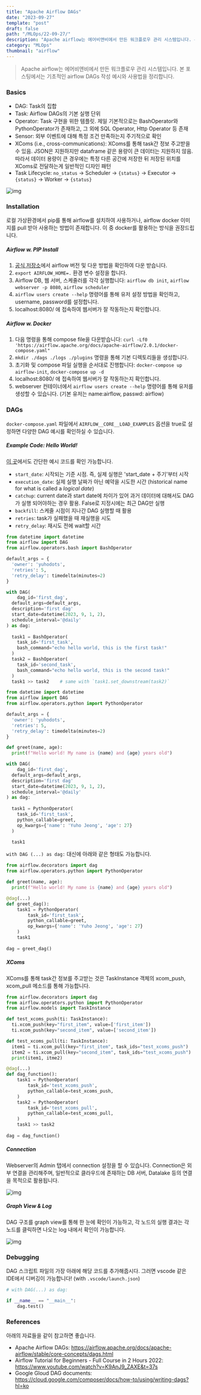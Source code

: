 ```yaml
---
title: "Apache Airflow DAGs"
date: "2023-09-27"
template: "post"
draft: false
path: "/MLOps/22-09-27/"
description: "Apache airflow는 에어비앤비에서 만든 워크플로우 관리 시스템입니다. 본 포스팅에서는 기초적인 airflow DAGs 작성 예시와 사용법을 확인합니다. 로컬 가상환경에서 pip를 통해 airflow를 설치하여 사용하거나, airflow docker 이미지를 pull 받아 사용하는 방법이 존재합니다."
category: "MLOps"
thumbnail: "airflow"
---
```


> Apache airflow는 에어비앤비에서 만든 워크플로우 관리 시스템입니다. 본 포스팅에서는 기초적인 airflow DAGs 작성 예시와 사용법을 정리합니다.

### Basics

- DAG: Task의 집합
- Task: Airflow DAGs의 기본 실행 단위
- Operator: Task 구현을 위한 템플릿. 제일 기본적으로는 BashOperator와 PythonOperator가 존재하고, 그 외에 SQL Operator, Http Operator 등 존재
- Sensor: 외부 이벤트에 대해 특정 조건 만족하는지 주기적으로 확인
- XComs (i.e., cross-communications): XComs를 통해 task간 정보 주고받을 수 있음. JSON은 지원하지만 dataframe 같은 용량이 큰 데이터는 지원하지 않음. 따라서 데이터 용량이 큰 경우에는 특정 다른 공간에 저장한 뒤 저장된 위치를 XComs로 전달하는게 일반적인 디자인 패턴
- Task Lifecycle: `no_status` $\to$ Scheduler  $\to$ `{status}`  $\to$ Executor  $\to$ `{status}`  $\to$ Worker  $\to$ `{status}`

![img](../img/23-09-23-1.png)

### Installation

로컬 가상환경에서 pip를 통해 airflow를 설치하여 사용하거나, airflow docker 이미지를 pull 받아 사용하는 방법이 존재합니다. 이 중 docker를 활용하는 방식을 권장드립니다.

##### Airflow w. PIP Install

1. [공식 저장소](https://github.com/apache/airflow)에서 airflow 버전 및 다운 방법을 확인하여 다운 받습니다.
2. `export AIRFLOW_HOME=.` 환경 변수 설정을 합니다.
3. Airflow DB, 웹 서버, 스케줄러를 각각 실행합니다:   `airflow db init`, `airflow webserver -p 8080`, `airflow scheduler`
4. `airflow users create --help` 명령어를 통해 유저 설정 방법을 확인하고, username, password를 설정합니다. 
5. localhost:8080/ 에 접속하여 웹서버가 잘 작동하는지 확인합니다.

#####  Airflow w. Docker

1. 다음 명령을 통해 compose file을 다운받습니다: `curl -Lf0 'https://airflow.apache.org/docs/apache-airflow/2.0.1/docker-compose.yaml"`
2. ``mkdir ./dags ./logs ./plugins`` 명령을 통해 기본 디렉토리들을 생성합니다.
3. 초기화 및 compose 파일 실행을 순서대로 진행합니다: `docker-compose up airflow-init`, `docker-compose up -d`
4. localhost:8080/ 에 접속하여 웹서버가 잘 작동하는지 확인합니다.
5. webserver 컨테이너에서 `airflow users create --help` 명령어를 통해 유저를 생성할 수 있습니다. (기본 유저는 name:airflow, passwd: airflow)

### DAGs

`docker-compose.yaml` 파일에서 `AIRFLOW__CORE__LOAD_EXAMPLES` 옵션을 true로 설정하면 다양한 DAG 예시를 확인하실 수 있습니다.

##### Example Code: Hello World!

[이 곳](https://github.com/yuhodots/airflow/blob/main/dags/greet_python.py)에서도 간단한 예시 코드를 확인 가능합니다.

- `start_date`: 시작되는 기준 시점. 즉, 실제 실행은 'start_date + 주기'부터 시작
- `execution_date`: 실제 실행 날짜가 아닌 예약을 시도한 시간 (historical name for what is called a *logical date*)
- `catchup`: current date과 start date에 차이가 있어 과거 데이터에 대해서도 DAG가 실행 되어야하는 경우 활용. False로 지정시에는 최근 DAG만 실행
- `backfill`: 스케줄 시점이 지나간 DAG 실행할 때 활용
- `retries`:  task가 실패했을 때 재실행을 시도
- `retry_delay`: 재시도 전에 wait할 시간

```python
from datetime import datetime
from airflow import DAG
from airflow.operators.bash import BashOperator

default_args = {
  'owner': 'yuhodots',
  'retries': 5,
  'retry_delay': timedelta(minutes=2)
}

with DAG(
	dag_id='first_dag',
  default_args=default_args,
  description='first dag'
  start_date=datetime(2023, 9, 1, 2),
  schedule_interval='@daily'
) as dag:
  
  task1 = BashOperator(
  	task_id='first_task',
    bash_command="echo hello world, this is the first task!"
  )
  task2 = BashOperator(
  	task_id='second_task',
    bash_command="echo hello world, this is the second task!"
  )
  task1 >> task2	# same with `task1.set_downstream(task2)`
```

```python
from datetime import datetime
from airflow import DAG
from airflow.operators.python import PythonOperator

default_args = {
  'owner': 'yuhodots',
  'retries': 5,
  'retry_delay': timedelta(minutes=2)
}

def greet(name, age):
  print(f"Hello world! My name is {name} and {age} years old")

with DAG(
	dag_id='first_dag',
  default_args=default_args,
  description='first dag'
  start_date=datetime(2023, 9, 1, 2),
  schedule_interval='@daily'
) as dag:
  
  task1 = PythonOperator(
  	task_id='first_task',
    python_callable=greet,
    op_kwargs={'name': 'Yuho Jeong', 'age': 27}
  )

  task1
```

`with DAG (...) as dag:` 대신에 아래와 같은 형태도 가능합니다.

```python
from airflow.decorators import dag
from airflow.operators.python import PythonOperator

def greet(name, age):
  print(f"Hello world! My name is {name} and {age} years old")

@dag(...)
def greet_dag():
    task1 = PythonOperator(
  		task_id='first_task',
    	python_callable=greet,
    	op_kwargs={'name': 'Yuho Jeong', 'age': 27}
  	)
    task1
    
dag = greet_dag()
```

##### XComs

XComs를 통해 task간 정보를 주고받는 것은 TaskInstance 객체의 xcom_push, xcom_pull 메소드를 통해 가능합니다.

```python
from airflow.decorators import dag
from airflow.operators.python import PythonOperator
from airflow.models import TaskInstance

def test_xcoms_push(ti: TaskInstance):
  ti.xcom_push(key="first_item", value=['first_item'])
  ti.xcom_push(key="second_item", value=['second_item'])

def test_xcoms_pull(ti: TaskInstance):
  item1 = ti.xcom_pull(key="first_item", task_ids="test_xcoms_push")
  item2 = ti.xcom_pull(key="second_item", task_ids="test_xcoms_push")
  print(item1, itme2)

@dag(...)
def dag_function():
    task1 = PythonOperator(
  		task_id='test_xcoms_push',
    	python_callable=test_xcoms_push,
  	)
    task2 = PythonOperator(
  		task_id='test_xcoms_pull',
    	python_callable=test_xcoms_pull,
  	)
    task1 >> task2
    
dag = dag_function()
```

##### Connection

Webserver의 Admin 탭에서 connection 설정을 할 수 있습니다. Connection은 외부 연결을 관리해주며, 일반적으로 클라우드에 존재하는 DB 서버, Datalake 등의 연결을 목적으로 활용됩니다.

![img](../img/23-09-23-2.png)

##### Graph View & Log

DAG 구조를 graph view를 통해 한 눈에 확인이 가능하고, 각 노드의 실행 결과는 각 노드를 클릭하면 나오는 log 내에서 확인이 가능합니다.

![img](../img/23-09-23-4.png)

### Debugging

DAG 스크립트 파일의 가장 아래에 해당 코드를 추가해줍시다. 그러면 vscode 같은 IDE에서 디버깅이 가능합니다! (with `.vscode/launch.json`)

```python
# with DAG(...) as dag:

if __name__ == "__main__":
    dag.test()
```

### References

아래의 자료들을 같이 참고하면 좋습니다.

- Apache Airflow DAGs: https://airflow.apache.org/docs/apache-airflow/stable/core-concepts/dags.html
- Airflow Tutorial for Beginners - Full Course in 2 Hours 2022: https://www.youtube.com/watch?v=K9AnJ9_ZAXE&t=37s
- Google Gloud DAG documents: https://cloud.google.com/composer/docs/how-to/using/writing-dags?hl=ko
